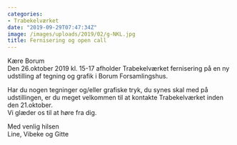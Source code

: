 ```yaml
---
categories:
- Trabekelværket
date: "2019-09-29T07:47:34Z"
image: /images/uploads/2019/02/g-NKL.jpg
title: Fernisering og open call
---
```


Kære Borum  
Den 26.oktober 2019 kl. 15-17 afholder Trabekelværket fernisering på en ny udstilling af tegning og grafik i Borum Forsamlingshus.

Har du nogen tegninger og/eller grafiske tryk, du synes skal med på udstillingen, er du meget velkommen til at kontakte Trabekelværket inden den 21.oktober.  
Vi glæder os til at høre fra dig.

Med venlig hilsen  
Line, Vibeke og Gitte